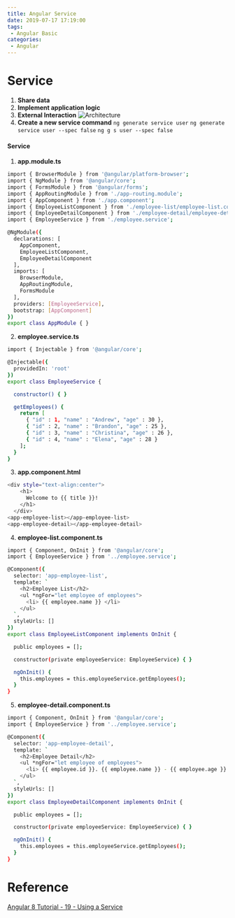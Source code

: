 ```yaml
---
title: Angular Service
date: 2019-07-17 17:19:00
tags:
 - Angular Basic
categories: 
 - Angular
---
```


# Service
1. **Share data**
2. **Implement application logic**
3. **External Interaction**
![Architecture](1.png)
4. **Create a new service command**
    `ng generate service user`
    `ng generate service user --spec false`
    `ng g s user --spec false`

#### Service
1. **app.module.ts**
~~~ bash
import { BrowserModule } from '@angular/platform-browser';
import { NgModule } from '@angular/core';
import { FormsModule } from '@angular/forms';
import { AppRoutingModule } from './app-routing.module';
import { AppComponent } from './app.component';
import { EmployeeListComponent } from './employee-list/employee-list.component';
import { EmployeeDetailComponent } from './employee-detail/employee-detail.component';
import { EmployeeService } from './employee.service';

@NgModule({
  declarations: [
    AppComponent,
    EmployeeListComponent,
    EmployeeDetailComponent
  ],
  imports: [
    BrowserModule,
    AppRoutingModule,
    FormsModule
  ],
  providers: [EmployeeService],
  bootstrap: [AppComponent]
})
export class AppModule { }
~~~

2. **employee.service.ts**
~~~ bash
import { Injectable } from '@angular/core';

@Injectable({
  providedIn: 'root'
})
export class EmployeeService {

  constructor() { }

  getEmployees() {
    return [
      { "id" : 1, "name" : "Andrew", "age" : 30 },
      { "id" : 2, "name" : "Brandon", "age" : 25 },
      { "id" : 3, "name" : "Christina", "age" : 26 },
      { "id" : 4, "name" : "Elena", "age" : 28 }
    ];
  }
}
~~~

3. **app.component.html**
~~~ bash
<div style="text-align:center">
    <h1>
      Welcome to {{ title }}!
    </h1>
  </div>
<app-employee-list></app-employee-list>
<app-employee-detail></app-employee-detail>
~~~

4. **employee-list.component.ts**
~~~ bash
import { Component, OnInit } from '@angular/core';
import { EmployeeService } from '../employee.service';

@Component({
  selector: 'app-employee-list',
  template: `
    <h2>Employee List</h2>
    <ul *ngFor="let employee of employees">
      <li> {{ employee.name }} </li>
    </ul>
  `,
  styleUrls: []
})
export class EmployeeListComponent implements OnInit {

  public employees = [];

  constructor(private employeeService: EmployeeService) { }

  ngOnInit() {
    this.employees = this.employeeService.getEmployees();
  }
}
~~~

5. **employee-detail.component.ts**
~~~ bash
import { Component, OnInit } from '@angular/core';
import { EmployeeService } from '../employee.service';

@Component({
  selector: 'app-employee-detail',
  template: `
    <h2>Employee Detail</h2>
    <ul *ngFor="let employee of employees">
      <li> {{ employee.id }}. {{ employee.name }} - {{ employee.age }} </li>
    </ul>
  `,
  styleUrls: []
})
export class EmployeeDetailComponent implements OnInit {

  public employees = [];

  constructor(private employeeService: EmployeeService) { }

  ngOnInit() {
    this.employees = this.employeeService.getEmployees();
  }
}
~~~

# Reference
[Angular 8 Tutorial - 19 - Using a Service](https://www.youtube.com/watch?v=69VeYoKzL6I&list=PLC3y8-rFHvwhBRAgFinJR8KHIrCdTkZcZ&index=19)